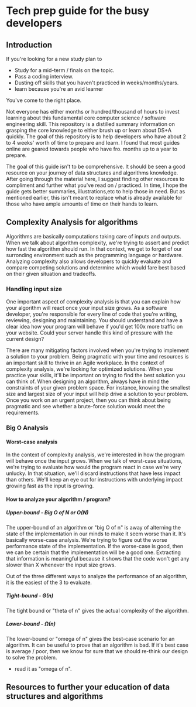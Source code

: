# Tech prep guide for the busy developers

## Introduction

If you're looking for a new study plan to
- Study for a mid-term / finals on the topic.
- Pass a coding interview.
- Dusting off skills that you haven't practiced in weeks/months/years.
- learn because you're an avid learner

You've come to the right place.

Not everyone has either months or hundred/thousand of hours to invest learning about this fundamental core computer science / software engineering skill. This repository is a distilled summary information on grasping the core knowledge to either brush up or learn about DS+A quickly. The goal of this repository is to help developers who have about 2 to 4 weeks' worth of time to prepare and learn. I found that most guides online are geared towards people who have fro. months up to a year to prepare.

The goal of this guide isn't to be comprehensive. It should be seen a good resource on your journey of data structures and algorithms knowledge. After going through the material here, I suggest finding other resources to compliment and further what you've read on / practiced. In time, I hope the guide gets better summaries, illustrations,etc to help those in need. But as mentioned earlier, this isn't meant to replace what is already available for those who have ample amounts of time on their hands to learn.

## Complexity Analysis for algorithms
Algorithms are basically computations taking care of inputs and outputs. When we talk about algorithm complexity, we're trying to assert and predict how fast the algorithm should run. In that context, we get to forget of our surronding environment such as the programming language or hardware. Analyzing complexity also allows developers to quickly evaluate and compare competing solutions and determine which would fare best based on their given situation and tradeoffs.

### Handling input size
One important aspect of complexity analysis is that you can explain how your algorithm will react once your input size grows. As a software developer, you're responsible for every line of code that you're writing, reviewing, designing and maintaining. You should understand and have a clear idea how your program will behave if you'd get 100x more traffic on your website. Could your server handle this kind of pressure with the current design?

There are many mitigating factors involved when you're trying to implement a solution to your problem. Being pragmatic with your time and resources is an important skill to thrive in an Agile workplace. In the context of complexity analysis, we're looking for optimized solutions. When you practice your skills, it'll be important on trying to find the best solution you can think of. When designing an algorithm, always have in mind the constraints of your given problem space. For instance, knowing the smallest size and largest size of your input will help drive a solution to your problem. Once you work on an urgent project, then you can think about being pragmatic and see whether a brute-force solution would meet the requirements.

### Big O Analysis

#### Worst-case analysis
In the context of complexity analysis, we're interested in how the program will behave once the input grows. When we talk of worst-case situations, we're trying to evaluate how would the program react in case we're very unlucky. In that situation, we'll discard instructions that have less impact than others. We'll keep an eye out for instructions with underlying impact growing fast as the input is growing. 

#### How to analyze your algorithm / program?

##### Upper-bound - Big O of N or O(N)
The upper-bound of an algorithm or "big O of n" is away of alterning the state of the implementation in our minds to make it seem worse than it. It's basically worse-case analysis. We're trying to figure out the worse performance state of the implementation. If the worse-case is good, then we can be certain that the implementation will be a good one. Extracting that information is meaningful because it shows that the code won't get any slower than X whenever the input size grows.

Out of the three different ways to analyze the performance of an algorithm, it is the easiest of the 3 to evaluate.

##### Tight-bound - Θ(n)
The tight bound or "theta of n" gives the actual complexity of the algorithm.


##### Lower-bound - Ω(n) 
The lower-bound or "omega of n" gives the best-case scenario for an algorithm. It can be useful to prove that an algorithm is bad. If it's best case is average / poor, then we know for sure that we should re-think our design to solve the problem.

- read it as "omega of n".


## Resources to further your education of data structures and algorithms

